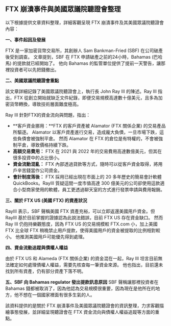 ## FTX 崩潰事件與美國眾議院聽證會整理

以下根據提供文章資料整理，詳細客觀呈現 FTX 崩潰事件及其美國眾議院聽證會內容：

**一、事件起因及發展**

FTX 是一家加密貨幣交易所，其創辦人 Sam Bankman-Fried (SBF) 在公司破產後受到調查。 文章提到，SBF 在 FTX 申請破產之前的24小時，Bahamas (巴哈馬) 的提款就已經開始了。 他向 Bahamas 的監管單位提供了提前一天警告，讓那裡投資者可以先把錢撤出。

**二、美國眾議院聽證會重點**

該文章詳細記錄了美國眾議院聽證會上，執行長 John Ray III 的陳述。Ray III 指出，FTX 從創立開始就缺乏文件紀錄，即便交易規模高達數十億美元，且多為加密貨幣轉換，導致技術層面難度極高。

Ray III 針對FTX的資金流向與問題，指出：

* **客戶資金挪用：**FTX 的客戶資產被 Alamator (FTX 關係企業) 的交易產品所驅逐。 Alamator 以客戶資產進行交易，造成龐大負債，一旦市場下跌，這些負債會被強制平倉。 然而 Alamator 在 FTX 的倉位是有特權的，不會被強制平倉，導致價格持續下跌。
* **高額交易費用：** FTX 在 2021 與 2022 年的交易費用高達數億美元，但其在很多投資中的占比很小。
* **資金流動混亂：** FTX 內部透過貸款等方式，隨時可以從客戶資金取得，將用戶辛苦錢當作公司資金。
* **會計制度落後：** FTX 採用已經出現在市面上的 20 多年歷史的簡易會計軟體 QuickBooks。RayIII 質疑這間一度市值高達 300 億美元的公司卻使用這款適合小型商家使用的軟體，員工更透過聊天室的方式進行發票申請與費用報銷。

**三、關於 FTX US (美國 FTX) 的資產狀況**

RayIII 表示，SBF 聲稱美國 FTX 資產充裕，可以立即返還美國用戶資金。但RayIII 基於目前掌握的證據認為此說法錯誤，目前 FTX US 存在資金缺口。 然而 Ray III 仍抱持樂觀態度，因為 FTX US 的交易規模較 FTX.com 小，加上美國 FTX 比全球 FTX 稍晚禁止用戶提款，使得美國用戶的資金被提取的比例相對較小。 他推測美國用戶可能優先得到處理。

**四、資金流動追蹤與債權人權益**

由於 FTX US 和 Alameda  (FTX 關係企業) 的資金混在一起，Ray III 坦言目前無法確定如何處理債權人權益，需要先核查每一筆資金來源。 他也指出，目前還未找到所有資產，仍有部分資產下落不明。

**五、SBF 向 Bahamas regulator 發出提款訊息原因**
SBF 聲稱讓那裡投資者在Bahamas 錢都被取消了，因為他認為交易規模很重要，因為現在是他所在的地方，他不想在一個國家裡面有很多生氣的人。

該資料提供的是關於 FTX 崩潰事件及美國眾議院聽證會的資訊整理，力求客觀描繪事態發展，並詳細呈現聽證會在 FTX 資金流向與債權人權益追蹤等方面的重點。